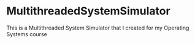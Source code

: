 # MultithreadedSystemSimulator
This is a Multithreaded System Simulator that I created for my Operating Systems course
